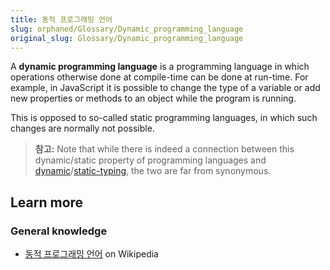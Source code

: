 ```yaml
---
title: 동적 프로그래밍 언어
slug: orphaned/Glossary/Dynamic_programming_language
original_slug: Glossary/Dynamic_programming_language
---
```


A **dynamic programming language** is a programming language in which operations otherwise done at compile-time can be done at run-time. For example, in JavaScript it is possible to change the type of a variable or add new properties or methods to an object while the program is running.

This is opposed to so-called static programming languages, in which such changes are normally not possible.

> **참고:** Note that while there is indeed a connection between this dynamic/static property of programming languages and [dynamic](/ko/docs/Glossary/Dynamic_typing)/[static-typing](/ko/docs/Glossary/Static_typing), the two are far from synonymous.

## Learn more

### General knowledge

- [동적 프로그래밍 언어](https://ko.wikipedia.org/wiki/%EB%8F%99%EC%A0%81_%ED%94%84%EB%A1%9C%EA%B7%B8%EB%9E%98%EB%B0%8D_%EC%96%B8%EC%96%B4) on Wikipedia
